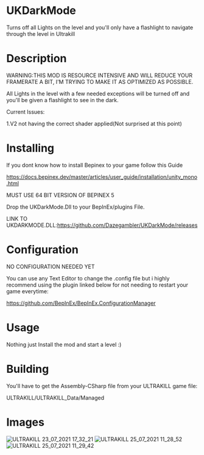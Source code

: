 
# UKDarkMode
Turns off all Lights on the level and you'll only have a flashlight to navigate through the level in Ultrakill
# Description

WARNING:THIS MOD IS RESOURCE INTENSIVE AND WILL REDUCE YOUR FRAMERATE A BIT, I'M TRYING TO MAKE IT AS OPTIMIZED AS POSSIBLE.

All Lights in the level with a few needed exceptions will be turned off and you'll be given a flashlight to see in the dark.

Current Issues:

1.V2 not having the correct shader applied(Not surprised at this point)


# Installing

If you dont know how to install Bepinex to your game follow this Guide

https://docs.bepinex.dev/master/articles/user_guide/installation/unity_mono.html

MUST USE 64 BIT VERSION OF BEPINEX 5

Drop the UKDarkMode.Dll to your BepInEx/plugins File.

LINK TO UKDARKMODE.DLL:https://github.com/Dazegambler/UKDarkMode/releases

# Configuration

NO CONFIGURATION NEEDED YET

You can use any Text Editor to change the .config file but i highly recommend using the plugin linked below for not needing to restart your game everytime:

https://github.com/BepInEx/BepInEx.ConfigurationManager

# Usage

Nothing just Install the mod and start a level :)

# Building

You'll have to get the Assembly-CSharp file from your ULTRAKILL game file:

ULTRAKILL/ULTRAKILL_Data/Managed

# Images

![ULTRAKILL 23_07_2021 17_32_21](https://user-images.githubusercontent.com/70617250/126841639-913c38fe-9408-4699-80cf-acb7166aab41.png)
![ULTRAKILL 25_07_2021 11_28_52](https://user-images.githubusercontent.com/70617250/126902804-9a6e5271-00ce-4c8b-ae5a-69c1623d66a1.png)
![ULTRAKILL 25_07_2021 11_29_42](https://user-images.githubusercontent.com/70617250/126902805-89aa72e6-f9f3-4eaa-8b3f-0e246c85e17d.png)
